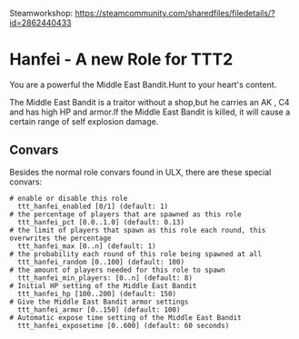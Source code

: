 Steamworkshop: https://steamcommunity.com/sharedfiles/filedetails/?id=2862440433
# Hanfei - A new Role for TTT2
You are a powerful the Middle East Bandit.Hunt to your heart's content.

The Middle East Bandit is a traitor without a shop,but he carries an AK , C4 and has high HP and armor.If the Middle East Bandit is killed, it will cause a certain range of self explosion damage.

## Convars

Besides the normal role convars found in ULX, there are these special convars:

```
# enable or disable this role
  ttt_hanfei_enabled [0/1] (default: 1)
# the percentage of players that are spawned as this role
  ttt_hanfei_pct [0.0..1.0] (default: 0.13)
# the limit of players that spawn as this role each round, this overwrites the percentage
  ttt_hanfei_max [0..n] (default: 1)
# the probability each round of this role being spawned at all
  ttt_hanfei_random [0..100] (default: 100)
# the amount of players needed for this role to spawn
  ttt_hanfei_min_players: [0..n] (default: 8)
# Initial HP setting of the Middle East Bandit
  ttt_hanfei_hp [100..200] (default: 150)
# Give the Middle East Bandit armor settings
  ttt_hanfei_armor [0..150] (default: 100)
# Automatic expose time setting of the Middle East Bandit
  ttt_hanfei_exposetime [0..600] (default: 60 seconds)
```
